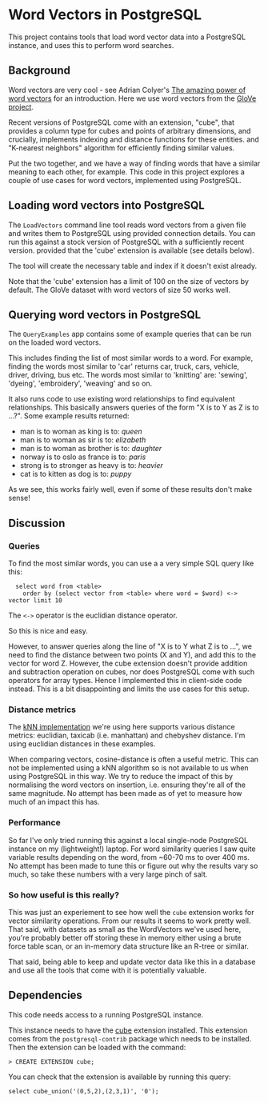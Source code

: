 # Word Vectors in PostgreSQL

This project contains tools that load word vector data into a
PostgreSQL instance, and uses this to perform word searches.

## Background

Word vectors are very cool - see Adrian Colyer's [The amazing power of word vectors](https://blog.acolyer.org/2016/04/21/the-amazing-power-of-word-vectors/)
for an introduction. Here we use word vectors from the [GloVe project](https://nlp.stanford.edu/projects/glove/).
                    
Recent versions of PostgreSQL come with an extension, "cube", that provides a column type for cubes and points of 
arbitrary dimensions, and crucially, implements indexing and distance functions for these entities. and "K-nearest neighbors" algorithm
for efficiently finding similar values.

Put the two together, and we have a way of finding words that have a similar meaning to each other, for example.
This code in this project explores a couple of use cases for word vectors, implemented using PostgreSQL. 

## Loading word vectors into PostgreSQL

The `LoadVectors` command line tool reads word vectors from a given file and writes them to PostgreSQL using 
provided connection details. You can run this against a stock version of PostgreSQL with a sufficiently recent version.
provided that the 'cube' extension is available (see details below).

The tool will create the necessary table and index if it doesn't exist already.

Note that the 'cube' extension has a limit of 100 on the size of vectors by default. The GloVe dataset with word vectors
of size 50 works well.

## Querying word vectors in PostgreSQL

The `QueryExamples` app contains some of example queries that can be run on the loaded word vectors.
 
This includes finding the list of most similar words to a word. For example, finding the words most similar to 'car'
returns car, truck, cars, vehicle, driver, driving, bus etc. The words most similar to 'knitting' are: 'sewing', 'dyeing',
'embroidery', 'weaving' and so on.

It also runs code to use existing word relationships to find equivalent relationships. This basically answers queries
of the form "X is to Y as Z is to ...?". Some example results returned:

 * man is to woman as king is to: *queen*
 * man is to woman as sir is to: *elizabeth*
 * man is to woman as brother is to: *daughter*
 * norway is to oslo as france is to: *paris*
 * strong is to stronger as heavy is to: *heavier*
 * cat is to kitten as dog is to: *puppy*

As we see, this works fairly well, even if some of these results don't make sense!

## Discussion

### Queries

To find the most similar words, you can use a a very simple SQL query like this:

```
  select word from <table>
    order by (select vector from <table> where word = $word) <-> vector limit 10
```

The `<->` operator is the euclidian distance operator.

So this is nice and easy.

However, to answer queries along the line of "X is to Y what Z is to ...", we need to find the distance between two
points (X and Y), and add this to the vector for word Z. However, the cube extension doesn't provide addition and subtraction
operation on cubes, nor does PostgreSQL come with such operators for array types. Hence I implemented this in client-side
code instead. This is a bit disappointing and limits the use cases for this setup.

### Distance metrics

The [kNN implementation](https://www.postgresql.org/message-id/9E07E159-E405-41E2-9889-A04F534FC257@gmail.com) we're using here
supports various distance metrics: euclidian, taxicab (i.e. manhattan) and chebyshev distance. I'm using euclidian distances
in these examples.

When comparing vectors, cosine-distance is often a useful metric. This can not be implemented using a kNN algorithm so is not
available to us when using PostgreSQL in this way. We try to reduce the impact of this by normalising the word vectors on 
insertion, i.e. ensuring they're all of the same magnitude. No attempt has been made as of yet to measure how much of an
impact this has.

### Performance

So far I've only tried running this against a local single-node PostgreSQL instance on my (lightweight!) laptop. For word
similarity queries I saw quite variable results depending on the word, from ~60-70 ms to over 400 ms. No attempt has been
made to tune this or figure out why the results vary so much, so take these numbers with a very large pinch of salt.

### So how useful is this really?

This was just an experiement to see how well the `cube` extension works for vector similarity operations. From our results
it seems to work pretty well. That said, with datasets as small as the WordVectors we've used here, you're probably better
off storing these in memory either using a brute force table scan, or an in-memory data structure like an R-tree or similar.

That said, being able to keep and update vector data like this in a database and use all the tools that come with it 
is potentially valuable.

## Dependencies

This code needs access to a running PostgreSQL instance.

This instance needs to have the [cube](https://www.postgresql.org/docs/current/static/cube.html) extension installed. This extension comes from the `postgresql-contrib` package
which needs to be installed. Then the extension can be loaded with the command:

```
> CREATE EXTENSION cube;
```

You can check that the extension is available by running this query:

```
select cube_union('(0,5,2),(2,3,1)', '0');
```
